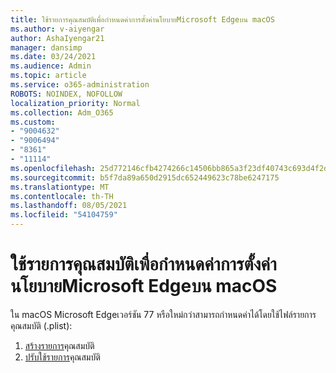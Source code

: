 ```yaml
---
title: ใช้รายการคุณสมบัติเพื่อกําหนดค่าการตั้งค่านโยบายMicrosoft Edgeบน macOS
ms.author: v-aiyengar
author: AshaIyengar21
manager: dansimp
ms.date: 03/24/2021
ms.audience: Admin
ms.topic: article
ms.service: o365-administration
ROBOTS: NOINDEX, NOFOLLOW
localization_priority: Normal
ms.collection: Adm_O365
ms.custom:
- "9004632"
- "9006494"
- "8361"
- "11114"
ms.openlocfilehash: 25d772146cfb4274266c14506bb865a3f23df40743c693d4f2d22cf8ca701e52
ms.sourcegitcommit: b5f7da89a650d2915dc652449623c78be6247175
ms.translationtype: MT
ms.contentlocale: th-TH
ms.lasthandoff: 08/05/2021
ms.locfileid: "54104759"
---
```

# <a name="use-a-property-list-to-configure-the-policy-settings-for-microsoft-edge-on-macos"></a>ใช้รายการคุณสมบัติเพื่อกําหนดค่าการตั้งค่านโยบายMicrosoft Edgeบน macOS

ใน macOS Microsoft Edgeเวอร์ชัน 77 หรือใหม่กว่าสามารถกําหนดค่าได้โดยใช้ไฟล์รายการคุณสมบัติ (.plist):

1. [สร้างรายการ](https://go.microsoft.com/fwlink/?linkid=2134726)คุณสมบัติ
1. [ปรับใช้รายการ](https://go.microsoft.com/fwlink/?linkid=2134727)คุณสมบัติ
